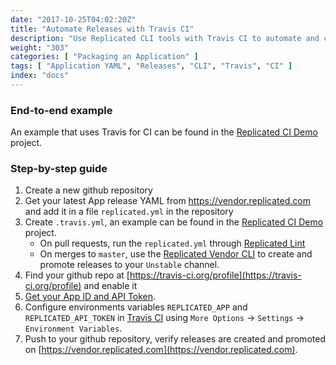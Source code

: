 ```yaml
---
date: "2017-10-25T04:02:20Z"
title: "Automate Releases with Travis CI"
description: "Use Replicated CLI tools with Travis CI to automate and collaborate on your Replicated releases"
weight: "303"
categories: [ "Packaging an Application" ]
tags: [ "Application YAML", "Releases", "CLI", "Travis", "CI" ]
index: "docs"
---
```


### End-to-end example

An example that uses Travis for CI can be found in the  [Replicated CI Demo](https://github.com/replicatedhq/replicated-ci-demo/) project.

### Step-by-step guide

1. Create a new github repository
1. Get your latest App release YAML from https://vendor.replicated.com and add it in a file `replicated.yml` in the repository
1. Create `.travis.yml`, an example can be found in the  [Replicated CI Demo](https://github.com/replicatedhq/replicated-ci-demo/blob/master/.travis.yml) project.
    - On pull requests, run the `replicated.yml` through [Replicated Lint](/docs/kb/developer-resources/validate-your-yaml/)
    - On merges to `master`, use the [Replicated Vendor CLI](/api/replicated-vendor-cli/) to create and promote releases to your `Unstable` channel.
1. Find your github repo at [https://travis-ci.org/profile](https://travis-ci.org/profile) and enable it
1. [Get your App ID and API Token](/docs/kb/developer-resources/finding-your-api-token-and-app-id).
1. Configure environments variables `REPLICATED_APP` and `REPLICATED_API_TOKEN` in [Travis CI](https://travis-ci.org/) using `More Options` -> `Settings` -> `Environment Variables`.
1. Push to your github repository, verify releases are created and promoted on [https://vendor.replicated.com](https://vendor.replicated.com).


